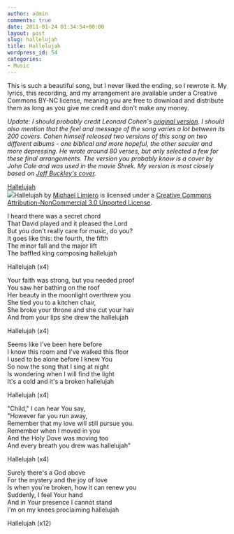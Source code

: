 ```yaml
---
author: admin
comments: true
date: 2011-01-24 01:34:54+00:00
layout: post
slug: hallelujah
title: Hallelujah
wordpress_id: 54
categories:
- Music
---
```


This is such a beautiful song, but I never liked the ending, so I rewrote it. My lyrics, this recording, and my arrangement are available under a Creative Commons BY-NC license, meaning you are free to download and distribute them as long as you give me credit and don't make any money.

_Update: I should probably credit Leonard Cohen's [original version](http://en.wikipedia.org/wiki/Hallelujah_(Leonard_Cohen_song)). I should also mention that the feel and message of the song varies a lot between its 200 covers. Cohen himself released two versions of this song on two different albums - one biblical and more hopeful, the other secular and more depressing. He wrote around 80 verses, but only selected a few for these final arrangements. The version you probably know is a cover by John Cale and was used in the movie _Shrek_. My version is most closely based on [Jeff Buckley's cover](http://www.youtube.com/watch?v=y8AWFf7EAc4)._
<!-- more -->
[Hallelujah](http://michael.limiero.com/files/Hallelujah.mp3)  
[![](http://i.creativecommons.org/l/by-nc/3.0/88x31.png)](http://creativecommons.org/licenses/by-nc/3.0/)Hallelujah by [Michael Limiero](http://michael.limiero.com) is licensed under a [Creative Commons Attribution-NonCommercial 3.0 Unported License](http://creativecommons.org/licenses/by-nc/3.0/).

I heard there was a secret chord  
That David played and it pleased the Lord  
But you don't really care for music, do you?  
It goes like this: the fourth, the fifth  
The minor fall and the major lift  
The baffled king composing hallelujah  

Hallelujah (x4)

Your faith was strong, but you needed proof  
You saw her bathing on the roof  
Her beauty in the moonlight overthrew you  
She tied you to a kitchen chair,  
She broke your throne and she cut your hair  
And from your lips she drew the hallelujah  

Hallelujah (x4)

Seems like I've been here before  
I know this room and I've walked this floor  
I used to be alone before I knew You  
So now the song that I sing at night  
Is wondering when I will find the light  
It's a cold and it's a broken hallelujah  

Hallelujah (x4)

"Child," I can hear You say,  
"However far you run away,  
Remember that my love will still pursue you.  
Remember when I moved in you  
And the Holy Dove was moving too  
And every breath you drew was hallelujah"  

Hallelujah (x4)

Surely there's a God above  
For the mystery and the joy of love  
Is when you're broken, how it can renew you  
Suddenly, I feel Your hand  
And in Your presence I cannot stand  
I'm on my knees proclaiming hallelujah  

Hallelujah (x12)
